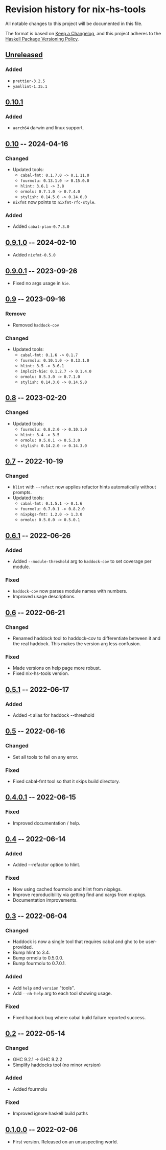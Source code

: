 # Revision history for nix-hs-tools

All notable changes to this project will be documented in this file.

The format is based on [Keep a Changelog](https://keepachangelog.com/en/1.0.0/),
and this project adheres to the
[Haskell Package Versioning Policy](https://pvp.haskell.org/).

## [Unreleased]
### Added
* `prettier-3.2.5`
* `yamllint-1.35.1`

## [0.10.1]
### Added
* `aarch64` darwin and linux support.

## [0.10] -- 2024-04-16
### Changed
* Updated tools:
  * `cabal-fmt: 0.1.7.0 -> 0.1.11.0`
  * `fourmolu: 0.13.1.0 -> 0.15.0.0`
  * `hlint: 3.6.1 -> 3.8`
  * `ormolu: 0.7.1.0 -> 0.7.4.0`
  * `stylish: 0.14.5.0 -> 0.14.6.0`
* `nixfmt` now points to `nixfmt-rfc-style`.

### Added
* Added `cabal-plan-0.7.3.0`

## [0.9.1.0] -- 2024-02-10
* Added `nixfmt-0.5.0`

## [0.9.0.1] -- 2023-09-26
* Fixed no args usage in `hie`.

## [0.9] -- 2023-09-16
### Remove
* Removed `haddock-cov`
### Changed
* Updated tools:
  * `cabal-fmt: 0.1.6 -> 0.1.7`
  * `fourmolu: 0.10.1.0 -> 0.13.1.0`
  * `hlint: 3.5 -> 3.6.1`
  * `implcit-hie: 0.1.2.7 -> 0.1.4.0`
  * `ormolu: 0.5.3.0 -> 0.7.1.0`
  * `stylish: 0.14.3.0 -> 0.14.5.0`

## [0.8] -- 2023-02-20
### Changed
* Updated tools:
  * `fourmolu: 0.8.2.0 -> 0.10.1.0`
  * `hlint: 3.4 -> 3.5`
  * `ormolu: 0.5.0.1 -> 0.5.3.0`
  * `stylish: 0.14.2.0 -> 0.14.3.0`

## [0.7] -- 2022-10-19
### Changed
* `hlint` with `--refact` now applies refactor hints automatically without
  prompts.
* Updated tools:
  * `cabal-fmt: 0.1.5.1 -> 0.1.6`
  * `fourmolu: 0.7.0.1 -> 0.8.2.0`
  * `nixpkgs-fmt: 1.2.0 -> 1.3.0`
  * `ormolu: 0.5.0.0 -> 0.5.0.1`

## [0.6.1] -- 2022-06-26
### Added
* Added `--module-threshold` arg to `haddock-cov` to set coverage per module.

### Fixed
* `haddock-cov` now parses module names with numbers.
* Improved usage descriptions.

## [0.6] -- 2022-06-21
### Changed
* Renamed haddock tool to haddock-cov to differentiate between it and the real
  haddock. This makes the version arg less confusion.

### Fixed
* Made versions on help page more robust.
* Fixed nix-hs-tools version.

## [0.5.1] -- 2022-06-17
### Added
* Added -t alias for haddock --threshold

## [0.5] -- 2022-06-16
### Changed
* Set all tools to fail on any error.

### Fixed
* Fixed cabal-fmt tool so that it skips build directory.

## [0.4.0.1] -- 2022-06-15
### Fixed
* Improved documentation / help.

## [0.4] -- 2022-06-14
### Added
* Added --refactor option to hlint.

### Fixed
* Now using cached fourmolo and hlint from nixpkgs.
* Improve reproducibility via getting find and xargs from nixpkgs.
* Documentation improvements.

## [0.3] -- 2022-06-04
### Changed
* Haddock is now a single tool that requires cabal and ghc to be user-provided.
* Bump hlint to 3.4.
* Bump ormolu to 0.5.0.0.
* Bump fourmolu to 0.7.0.1.

### Added
* Add `help` and `version` "tools".
* Add `--nh-help` arg to each tool showing usage.

### Fixed
* Fixed haddock bug where cabal build failure reported success.

## [0.2] -- 2022-05-14
### Changed
* GHC 9.2.1 -> GHC 9.2.2
* Simplify haddocks tool (no minor version)

### Added
* Added fourmolu

### Fixed
* Improved ignore haskell build paths

## [0.1.0.0] -- 2022-02-06

* First version. Released on an unsuspecting world.

[Unreleased]: https://github.com/tbidne/nix-hs-tools/compare/0.10.1...main
[0.10.1]: https://github.com/tbidne/nix-hs-tools/compare/0.10...0.10.1
[0.10]: https://github.com/tbidne/nix-hs-tools/compare/0.9.1.0...0.10
[0.9.1.0]: https://github.com/tbidne/nix-hs-tools/compare/0.9.0.1...0.9.1.0
[0.9.0.1]: https://github.com/tbidne/nix-hs-tools/compare/0.9...0.9.0.1
[0.9]: https://github.com/tbidne/nix-hs-tools/compare/0.8...0.9
[0.8]: https://github.com/tbidne/nix-hs-tools/compare/0.7...0.8
[0.7]: https://github.com/tbidne/nix-hs-tools/compare/0.6.1...0.7
[0.6.1]: https://github.com/tbidne/nix-hs-tools/compare/0.6...0.6.1
[0.6]: https://github.com/tbidne/nix-hs-tools/compare/0.5.1..0.6
[0.5.1]: https://github.com/tbidne/nix-hs-tools/compare/0.5..0.5.1
[0.5]: https://github.com/tbidne/nix-hs-tools/compare/0.4.0.1..0.5
[0.4.0.1]: https://github.com/tbidne/nix-hs-tools/compare/0.4..0.4.0.1
[0.4]: https://github.com/tbidne/nix-hs-tools/compare/0.3..0.4
[0.3]: https://github.com/tbidne/nix-hs-tools/compare/0.2..0.3
[0.2]: https://github.com/tbidne/nix-hs-tools/compare/0.1..0.2
[0.1.0.0]: https://github.com/tbidne/nix-hs-tools/releases/tag/0.1.0.0
